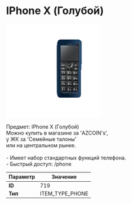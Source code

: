 # IPhone X (Голубой)

![Item Image](../img/719.webp?raw=true)

Предмет: IPhone X (Голубой)<br>Можно купить в магазине за 'AZCOIN's',<br>у ЖК за  'Семейные талоны'<br>или на центральном рынке.<br><br>- Имеет набор стандартных функций телефона.<br>- Быстрый доступ: /phone


| Параметр | Значение |
|----------|----------|
| **ID** | 719 |
| **Тип** | ITEM_TYPE_PHONE |

